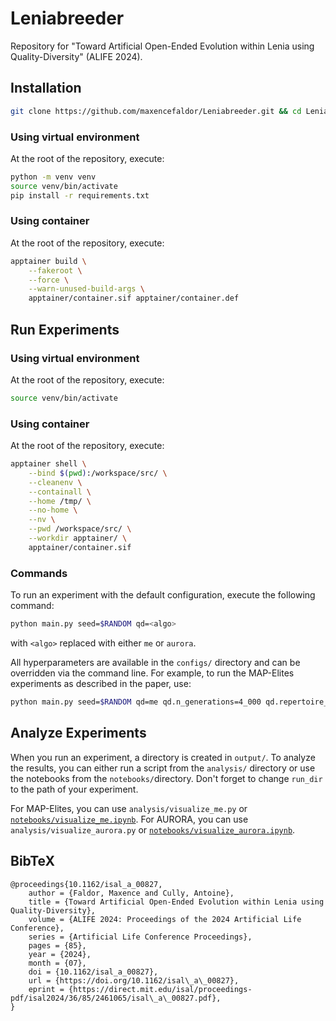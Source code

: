 # Leniabreeder

Repository for "Toward Artificial Open-Ended Evolution within Lenia using Quality-Diversity" (ALIFE 2024).

## Installation

```bash
git clone https://github.com/maxencefaldor/Leniabreeder.git && cd Leniabreeder
```

### Using virtual environment

At the root of the repository, execute:
```bash
python -m venv venv
source venv/bin/activate
pip install -r requirements.txt
```

### Using container

At the root of the repository, execute:
```bash
apptainer build \
	--fakeroot \
	--force \
	--warn-unused-build-args \
	apptainer/container.sif apptainer/container.def
```

## Run Experiments

### Using virtual environment

At the root of the repository, execute:
```bash
source venv/bin/activate
```

### Using container

At the root of the repository, execute:
```bash
apptainer shell \
	--bind $(pwd):/workspace/src/ \
	--cleanenv \
	--containall \
	--home /tmp/ \
	--no-home \
	--nv \
	--pwd /workspace/src/ \
	--workdir apptainer/ \
	apptainer/container.sif
```

### Commands

To run an experiment with the default configuration, execute the following command:
```bash
python main.py seed=$RANDOM qd=<algo>
```
with `<algo>` replaced with either `me` or `aurora`.

All hyperparameters are available in the `configs/` directory and can be overridden via the command line. For example, to run the MAP-Elites experiments as described in the paper, use:
```bash
python main.py seed=$RANDOM qd=me qd.n_generations=4_000 qd.repertoire_size=32_000 qd.fitness=pos_linear_velocity_avg qd.descriptor=[color] qd.descriptor_min=[0.,0.,0.] qd.descriptor_max=[1.,1.,1.]
```

## Analyze Experiments

When you run an experiment, a directory is created in `output/`. To analyze the results, you can either run a script from the `analysis/` directory or use the notebooks from the `notebooks/`directory. Don't forget to change `run_dir` to the path of your experiment.

For MAP-Elites, you can use `analysis/visualize_me.py` or [`notebooks/visualize_me.ipynb`](https://github.com/maxencefaldor/Leniabreeder/blob/main/notebooks/visualize_me.ipynb). For AURORA, you can use `analysis/visualize_aurora.py` or [`notebooks/visualize_aurora.ipynb`](https://github.com/maxencefaldor/Leniabreeder/blob/main/notebooks/visualize_aurora.ipynb).

## BibTeX

```
@proceedings{10.1162/isal_a_00827,
	author = {Faldor, Maxence and Cully, Antoine},
	title = {Toward Artificial Open-Ended Evolution within Lenia using Quality-Diversity},
	volume = {ALIFE 2024: Proceedings of the 2024 Artificial Life Conference},
	series = {Artificial Life Conference Proceedings},
	pages = {85},
	year = {2024},
	month = {07},
	doi = {10.1162/isal_a_00827},
	url = {https://doi.org/10.1162/isal\_a\_00827},
	eprint = {https://direct.mit.edu/isal/proceedings-pdf/isal2024/36/85/2461065/isal\_a\_00827.pdf},
}
```

